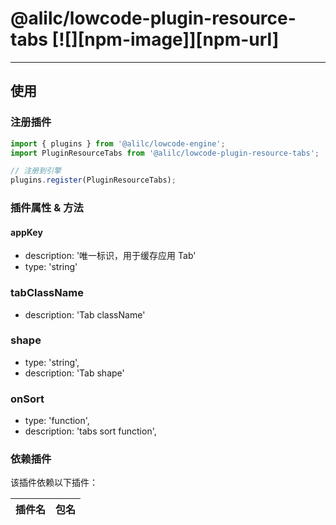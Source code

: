 # @alilc/lowcode-plugin-resource-tabs [![][npm-image]][npm-url]


---

## 使用

### 注册插件
```jsx
import { plugins } from '@alilc/lowcode-engine';
import PluginResourceTabs from '@alilc/lowcode-plugin-resource-tabs';

// 注册到引擎
plugins.register(PluginResourceTabs);
```

### 插件属性 & 方法

#### appKey
- description: '唯一标识，用于缓存应用 Tab'
- type: 'string'

### tabClassName
- description: 'Tab className'

### shape
- type: 'string',
- description: 'Tab shape'

### onSort
- type: 'function',
- description: 'tabs sort function',

### 依赖插件

该插件依赖以下插件：

| 插件名 | 包名 |
| --- | --- |
